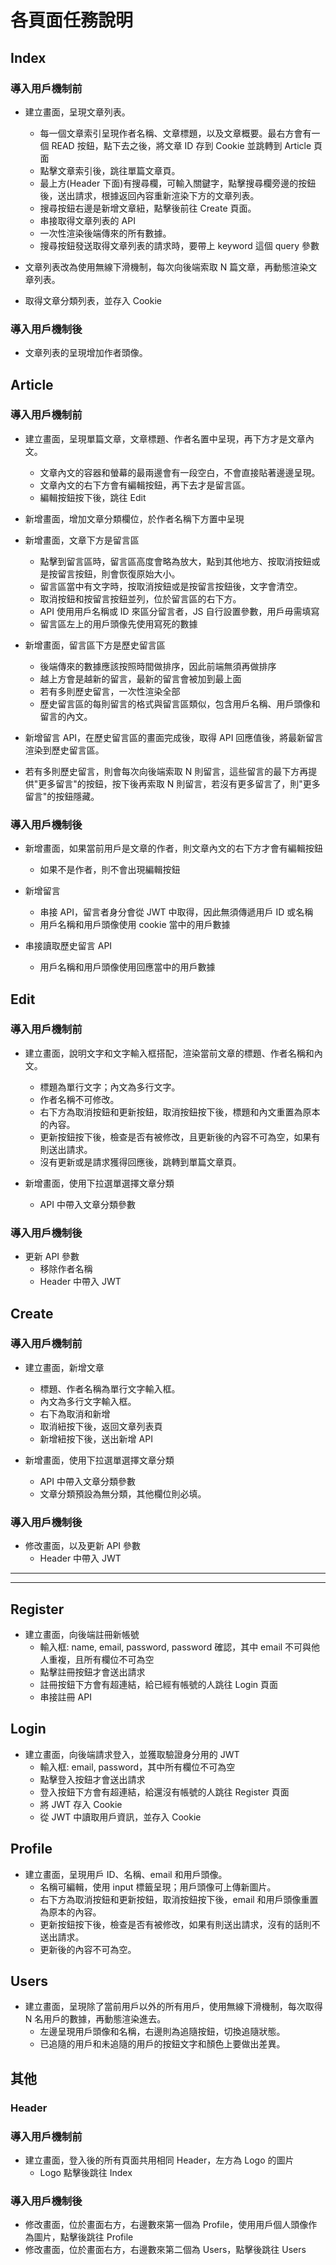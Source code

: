 # 各頁面任務說明

## Index

### 導入用戶機制前

* 建立畫面，呈現文章列表。
  * 每一個文章索引呈現作者名稱、文章標題，以及文章概要。最右方會有一個 READ 按鈕，點下去之後，將文章 ID 存到 Cookie 並跳轉到 Article 頁面
  * 點擊文章索引後，跳往單篇文章頁。
  * 最上方(Header 下面)有搜尋欄，可輸入關鍵字，點擊搜尋欄旁邊的按鈕後，送出請求，根據返回內容重新渲染下方的文章列表。
  * 搜尋按鈕右邊是新增文章紐，點擊後前往 Create 頁面。 
  * 串接取得文章列表的 API
  * 一次性渲染後端傳來的所有數據。
  * 搜尋按鈕發送取得文章列表的請求時，要帶上 keyword 這個 query 參數
 
* 文章列表改為使用無線下滑機制，每次向後端索取 N 篇文章，再動態渲染文章列表。
  
* 取得文章分類列表，並存入 Cookie

### 導入用戶機制後

* 文章列表的呈現增加作者頭像。
  
## Article

### 導入用戶機制前

* 建立畫面，呈現單篇文章，文章標題、作者名置中呈現，再下方才是文章內文。
   * 文章內文的容器和螢幕的最兩邊會有一段空白，不會直接貼著邊邊呈現。
   * 文章內文的右下方會有編輯按鈕，再下去才是留言區。
   * 編輯按鈕按下後，跳往 Edit
 
* 新增畫面，增加文章分類欄位，於作者名稱下方置中呈現

* 新增畫面，文章下方是留言區
   * 點擊到留言區時，留言區高度會略為放大，點到其他地方、按取消按鈕或是按留言按鈕，則會恢復原始大小。
   * 留言區當中有文字時，按取消按鈕或是按留言按鈕後，文字會清空。
   * 取消按鈕和按留言按鈕並列，位於留言區的右下方。
   * API 使用用戶名稱或 ID 來區分留言者，JS 自行設置參數，用戶毋需填寫
   * 留言區左上的用戶頭像先使用寫死的數據

* 新增畫面，留言區下方是歷史留言區
   * 後端傳來的數據應該按照時間做排序，因此前端無須再做排序
   * 越上方會是越新的留言，最新的留言會被加到最上面
   * 若有多則歷史留言，一次性渲染全部
   * 歷史留言區的每則留言的格式與留言區類似，包含用戶名稱、用戶頭像和留言的內文。
 
* 新增留言 API，在歷史留言區的畫面完成後，取得 API 回應值後，將最新留言渲染到歷史留言區。
 
* 若有多則歷史留言，則會每次向後端索取 N 則留言，這些留言的最下方再提供"更多留言"的按鈕，按下後再索取 N 則留言，若沒有更多留言了，則"更多留言"的按鈕隱藏。

### 導入用戶機制後

* 新增畫面，如果當前用戶是文章的作者，則文章內文的右下方才會有編輯按鈕
   * 如果不是作者，則不會出現編輯按鈕
     
* 新增留言
  * 串接 API，留言者身分會從 JWT 中取得，因此無須傳遞用戶 ID 或名稱
  * 用戶名稱和用戶頭像使用 cookie 當中的用戶數據

* 串接讀取歷史留言 API   
   * 用戶名稱和用戶頭像使用回應當中的用戶數據

## Edit

### 導入用戶機制前

* 建立畫面，說明文字和文字輸入框搭配，渲染當前文章的標題、作者名稱和內文。
    * 標題為單行文字；內文為多行文字。
    * 作者名稱不可修改。
    * 右下方為取消按鈕和更新按鈕，取消按鈕按下後，標題和內文重置為原本的內容。
    * 更新按鈕按下後，檢查是否有被修改，且更新後的內容不可為空，如果有則送出請求。
    * 沒有更新或是請求獲得回應後，跳轉到單篇文章頁。

* 新增畫面，使用下拉選單選擇文章分類
  * API 中帶入文章分類參數

### 導入用戶機制後

* 更新 API 參數
    * 移除作者名稱
    * Header 中帶入 JWT

## Create

### 導入用戶機制前

* 建立畫面，新增文章
   * 標題、作者名稱為單行文字輸入框。
   * 內文為多行文字輸入框。
   * 右下為取消和新增
   * 取消紐按下後，返回文章列表頁
   * 新增紐按下後，送出新增 API

* 新增畫面，使用下拉選單選擇文章分類
  * API 中帶入文章分類參數
  * 文章分類預設為無分類，其他欄位則必填。
  
### 導入用戶機制後

* 修改畫面，以及更新 API 參數
   * Header 中帶入 JWT

---
---

## Register

* 建立畫面，向後端註冊新帳號
   * 輸入框: name, email, password, password 確認，其中 email 不可與他人重複，且所有欄位不可為空
   * 點擊註冊按鈕才會送出請求
   * 註冊按鈕下方會有超連結，給已經有帳號的人跳往 Login 頁面
   * 串接註冊 API

## Login

* 建立畫面，向後端請求登入，並獲取驗證身分用的 JWT
   * 輸入框: email, password，其中所有欄位不可為空
   * 點擊登入按鈕才會送出請求
   * 登入按鈕下方會有超連結，給還沒有帳號的人跳往 Register 頁面
   * 將 JWT 存入 Cookie
   * 從 JWT 中讀取用戶資訊，並存入 Cookie

## Profile

* 建立畫面，呈現用戶 ID、名稱、email 和用戶頭像。
   * 名稱可編輯，使用 input 標籤呈現；用戶頭像可上傳新圖片。
   * 右下方為取消按鈕和更新按鈕，取消按鈕按下後，email 和用戶頭像重置為原本的內容。
   * 更新按鈕按下後，檢查是否有被修改，如果有則送出請求，沒有的話則不送出請求。
   * 更新後的內容不可為空。

## Users

* 建立畫面，呈現除了當前用戶以外的所有用戶，使用無線下滑機制，每次取得 N 名用戶的數據，再動態渲染進去。
   * 左邊呈現用戶頭像和名稱，右邊則為追隨按鈕，切換追隨狀態。
   * 已追隨的用戶和未追隨的用戶的按鈕文字和顏色上要做出差異。

## 其他

### Header

### 導入用戶機制前

* 建立畫面，登入後的所有頁面共用相同 Header，左方為 Logo 的圖片
   * Logo 點擊後跳往 Index

### 導入用戶機制後

* 修改畫面，位於畫面右方，右邊數來第一個為 Profile，使用用戶個人頭像作為圖片，點擊後跳往 Profile
* 修改畫面，位於畫面右方，右邊數來第二個為 Users，點擊後跳往 Users
